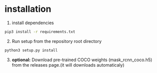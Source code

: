 # installation 

1. install dependencies
```bash
pip3 install -r requirements.txt
```
2. Run setup from the repository root directory
```bash
python3 setup.py install
```
3. **optional:** Download pre-trained COCO weights (mask_rcnn_coco.h5) from the releases page.(it will downloads automaticaly)